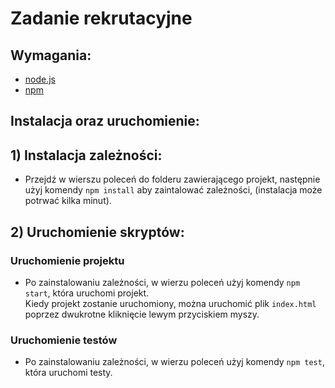 # Zadanie rekrutacyjne

## Wymagania:

- [node.js](https://nodejs.org/en/)
- [npm](https://www.npmjs.com/get-npm)

## Instalacja oraz uruchomienie:

## 1) Instalacja zależności:

- Przejdź w wierszu poleceń do folderu zawierającego projekt, następnie użyj komendy `npm install` aby zaintalować zależności, (instalacja może potrwać kilka minut).

## 2) Uruchomienie skryptów:

### Uruchomienie projektu
- Po zainstalowaniu zależności, w wierzu poleceń użyj komendy `npm start`, która uruchomi projekt.<br/>
Kiedy projekt zostanie uruchomiony, można uruchomić plik `index.html` poprzez dwukrotne kliknięcie lewym przyciskiem myszy.

### Uruchomienie testów
- Po zainstalowaniu zależności, w wierzu poleceń użyj komendy `npm test`, która uruchomi testy.
